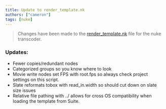 ```yaml
---
title: Update to render_template.nk
authors: ["cameron"]
tags: [nuke]
---
```


>Changes have been made to the [render_template.nk](suite://files/Admin/resources/render_template/render_template.nk) file for the nuke transcoder.

### Updates:
- Fewer copies/redundant nodes
- Categorized groups so you know where to look
- Movie write nodes set FPS with root.fps so always check project settings on this script.
- Slate reformats tobox with read_in.width so should cut down on slate size issues
- Relative file pathing with ../ allows for cross OS compatibility when loading the template from Suite.
